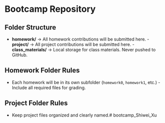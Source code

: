 # Bootcamp Repository 
## Folder Structure 
- **homework/** → All homework contributions will be submitted here. - **project/** → All project contributions will be submitted here. - **class_materials/** → Local storage for class materials. Never pushed to GitHub.
## Homework Folder Rules 
- Each homework will be in its own subfolder (`homework0`, `homework1`, etc.) - Include all required files for grading. 
## Project Folder Rules 
- Keep project files organized and clearly named.# bootcamp_Shiwei_Xu
